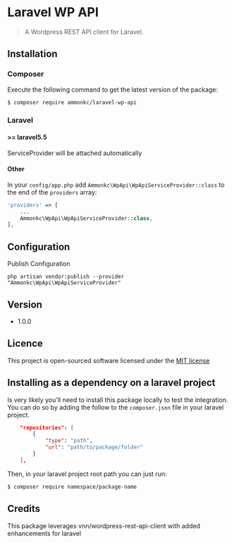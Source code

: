 # Laravel WP API
> A Wordpress REST API client for Laravel. 

## Installation
### Composer
Execute the following command to get the latest version of the package:

```bash
$ composer require ammonkc/laravel-wp-api
```

### Laravel

#### >= laravel5.5

ServiceProvider will be attached automatically

#### Other

In your `config/app.php` add `Ammonkc\WpApi\WpApiServiceProvider::class` to the end of the `providers` array:

```php
'providers' => [
    ...
    Ammonkc\WpApi\WpApiServiceProvider::class,
],
```

## Configuration
Publish Configuration

```shell
php artisan vendor:publish --provider "Ammonkc\WpApi\WpApiServiceProvider"
```

## Version
* 1.0.0

## Licence
This project is open-sourced software licensed under the [MIT license](http://opensource.org/licenses/MIT)

## Installing as a dependency on a laravel project
Is very likely you'll need to install this package locally to test the integration. You can do so by adding the follow to the `composer.json` file in your laravel project.

```json
    "repositories": [
        {
            "type": "path",
            "url": "path/to/package/folder"
        }
    ],
```

Then, in your laravel project root path you can just run:

```bash
$ composer require namespace/package-name
```

## Credits
This package leverages vnn/wordpress-rest-api-client with added enhancements for laravel
